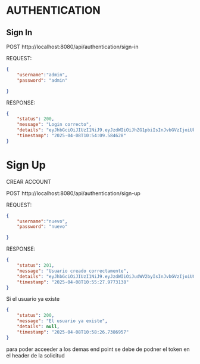 # AUTHENTICATION 

## Sign In
POST  http://localhost:8080/api/authentication/sign-in 

REQUEST: 
````json
{
    "username":"admin",
    "password": "admin"

}
````

RESPONSE:
````json
{
    "status": 200,
    "message": "Login correcto",
    "details": "eyJhbGciOiJIUzI1NiJ9.eyJzdWIiOiJhZG1pbiIsInJvbGVzIjoiUk9MRV9BRE1JTiIsInVzZXJJZCI6MSwiaWF0IjoxNzQ0MTI3NjQ5LCJleHAiOjE3NDQyMTQwNDl9.syT-B-TlBPorYNUbKFl97bnPtNzilsRSKgfw0TTrmeo",
    "timestamp": "2025-04-08T10:54:09.584628"
}
````

# Sign Up 
CREAR ACCOUNT

POST  http://localhost:8080/api/authentication/sign-up

REQUEST:
````json
{
    "username":"nuevo",
    "password": "nuevo"

}
````
RESPONSE: 
````json
{
    "status": 201,
    "message": "Usuario creado correctamente",
    "details": "eyJhbGciOiJIUzI1NiJ9.eyJzdWIiOiJudWV2byIsInJvbGVzIjoiU0VMTEVSIiwidXNlcklkIjo0LCJpYXQiOjE3NDQxMjc3MjcsImV4cCI6MTc0NDIxNDEyN30.sTDU0uIS4LFqqXgGbx7o1zkmsQxcfvPpkdl-VVm7c1Q",
    "timestamp": "2025-04-08T10:55:27.9773138"
}
````

Si el usuario ya existe  
````json
{
    "status": 200,
    "message": "El usuario ya existe",
    "details": null,
    "timestamp": "2025-04-08T10:58:26.7386957"
}
````

para poder acceeder a los demas end point se debe de podner el token en el header de la solicitud